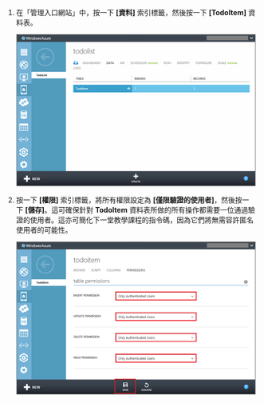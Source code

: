 ﻿

1. 在「管理入口網站」中，按一下 **[資料]** 索引標籤，然後按一下 **[TodoItem]** 資料表。 

   	![](./media/mobile-services-restrict-permissions-javascript-backend/mobile-portal-data-tables.png)

2. 按一下 **[權限]** 索引標籤，將所有權限設定為 **[僅限驗證的使用者]**，然後按一下 **[儲存]**。這可確保針對 **TodoItem** 資料表所做的所有操作都需要一位通過驗證的使用者。這亦可簡化下一堂教學課程的指令碼，因為它們將無需容許匿名使用者的可能性。

   	![](./media/mobile-services-restrict-permissions-javascript-backend/mobile-portal-change-table-perms.png)

<!--HONumber=42-->
